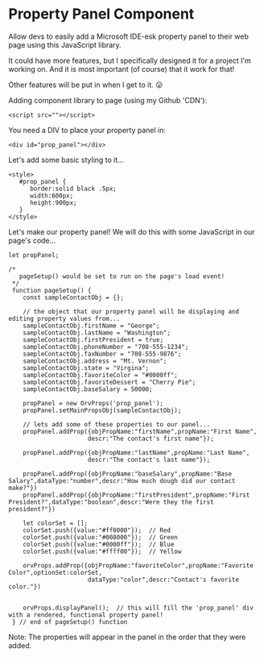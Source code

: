 # Property Panel Component
Allow devs to easily add a Microsoft IDE-esk property panel to their web page using this JavaScript library.

It could have more features, but I specifically designed it for a project I'm working on. And it
is most important (of course) that it work for that!

Other features will be put in when I get to it. 😛

Adding component library to page (using my Github 'CDN'):
```
<script src=""></script>
```

You need a DIV to place your property panel in:
```
<div id="prop_panel"></div>
```

Let's add some basic styling to it...
```
<style>
   #prop_panel {
      border:solid black .5px;
      width:600px;
      height:900px;
   }
</style>
```
Let's make our property panel! We will do this with some JavaScript in our page's code...

```
let propPanel;

/*
   pageSetup() would be set to run on the page's load event!
 */
 function pageSetup() {
    const sampleContactObj = {};
 
    // the object that our property panel will be displaying and editing property values from...
    sampleContactObj.firstName = "George";
    sampleContactObj.lastName = "Washington";
    sampleContactObj.firstPresident = true;
    sampleContactObj.phoneNumber = "708-555-1234";
    sampleContactObj.faxNumber = "708-555-9876";
    sampleContactObj.address = "Mt. Vernon";
    sampleContactObj.state = "Virgina";
    sampleContactObj.favoriteColor = "#0000ff";
    sampleContactObj.favoriteDessert = "Cherry Pie";
    sampleContactObj.baseSalary = 50000;
    
    propPanel = new OrvProps('prop_panel');
    propPanel.setMainPropsObj(sampleContactObj);
    
    // lets add some of these properties to our panel...
    propPanel.addProp({objPropName:"firstName",propName:"First Name",
                      descr:"The contact's first name"});
                                            
    propPanel.addProp({objPropName:"lastName",propName:"Last Name",
                      descr:"The contact's last name"});
                      
    propPanel.addProp({objPropName:"baseSalary",propName:"Base Salary",dataType:"number",descr:"How much dough did our contact make?"})
    propPanel.addProp({objPropName:"firstPresident",propName:"First President?",dataType:"boolean",descr:"Were they the first president?"})
    
    let colorSet = [];
    colorSet.push({value:"#ff0000"});  // Red
    colorSet.push({value:"#008000"});  // Green
    colorSet.push({value:"#0000ff"});  // Blue
    colorSet.push({value:"#ffff00"});  // Yellow
    
    orvProps.addProp({objPropName:"favoriteColor",propName:"Favorite Color",optionSet:colorSet,
                      dataType:"color",descr:"Contact's favorite color."})
                      
    
    orvProps.displayPanel();  // this will fill the 'prop_panel' div with a rendered, functional property panel!
 } // end of pageSetup() function 
```

Note: The properties will appear in the panel in the order that they were added.
